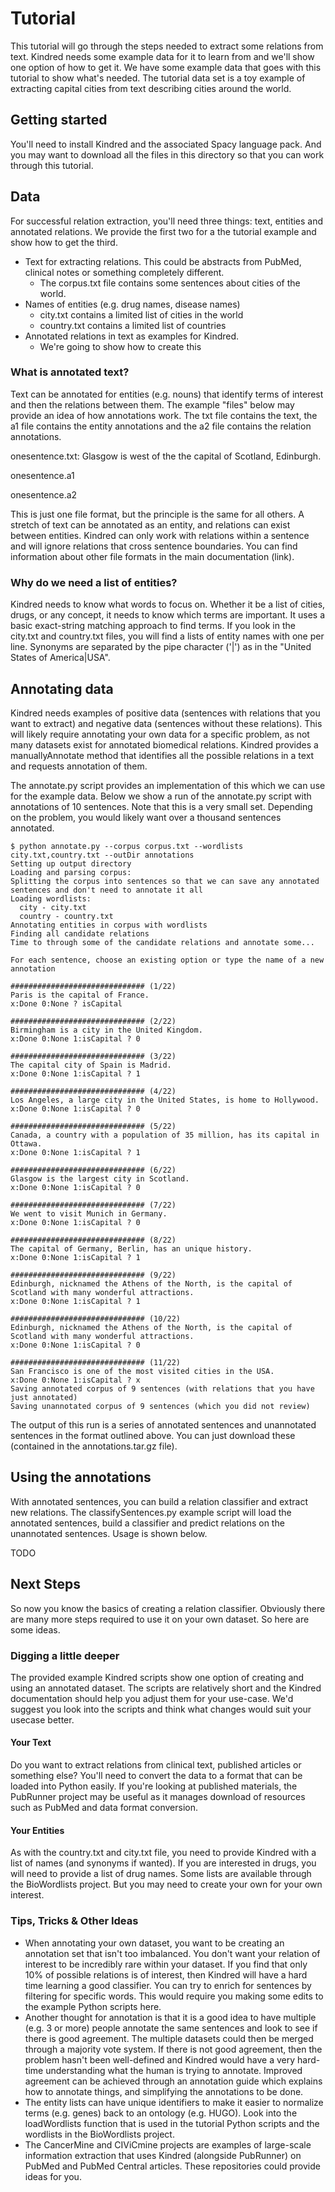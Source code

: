 # Tutorial

This tutorial will go through the steps needed to extract some relations from text. Kindred needs some example data for it to learn from and we'll show one option of how to get it. We have some example data that goes with this tutorial to show what's needed. The tutorial data set is a toy example of extracting capital cities from text describing cities around the world.
      
## Getting started

You'll need to install Kindred and the associated Spacy language pack. And you may want to download all the files in this directory so that you can work through this tutorial.

## Data
For successful relation extraction, you'll need three things: text, entities and annotated relations. We provide the first two for a the tutorial example and show how to get the third.

 - Text for extracting relations. This could be abstracts from PubMed, clinical notes or something completely different.
   - The corpus.txt file contains some sentences about cities of the world.
 - Names of entities (e.g. drug names, disease names)
   - city.txt contains a limited list of cities in the world
   - country.txt contains a limited list of countries
 - Annotated relations in text as examples for Kindred.
   - We're going to show how to create this

### What is annotated text?

Text can be annotated for entities (e.g. nouns) that identify terms of interest and then the relations between them. The example "files" below may provide an idea of how annotations work. The txt file contains the text, the a1 file contains the entity annotations and the a2 file contains the relation annotations.

onesentence.txt:
Glasgow is west of the the capital of Scotland, Edinburgh.

onesentence.a1

onesentence.a2

This is just one file format, but the principle is the same for all others. A stretch of text can be annotated as an entity, and relations can exist between entities. Kindred can only work with relations within a sentence and will ignore relations that cross sentence boundaries. You can find information about other file formats in the main documentation (link).

### Why do we need a list of entities?

Kindred needs to know what words to focus on. Whether it be a list of cities, drugs, or any concept, it needs to know which terms are important. It uses a basic exact-string matching approach to find terms. If you look in the city.txt and country.txt files, you will find a lists of entity names with one per line. Synonyms are separated by the pipe character ('|') as in the "United States of America|USA".
   
## Annotating data

Kindred needs examples of positive data (sentences with relations that you want to extract) and negative data (sentences without these relations). This will likely require annotating your own data for a specific problem, as not many datasets exist for annotated biomedical relations. Kindred provides a manuallyAnnotate method that identifies all the possible relations in a text and requests annotation of them.

The annotate.py script provides an implementation of this which we can use for the example data. Below we show a run of the annotate.py script with annotations of 10 sentences. Note that this is a very small set. Depending on the problem, you would likely want over a thousand sentences annotated.

```
$ python annotate.py --corpus corpus.txt --wordlists city.txt,country.txt --outDir annotations
Setting up output directory
Loading and parsing corpus:
Splitting the corpus into sentences so that we can save any annotated sentences and don't need to annotate it all
Loading wordlists:
  city - city.txt
  country - country.txt
Annotating entities in corpus with wordlists
Finding all candidate relations
Time to through some of the candidate relations and annotate some...

For each sentence, choose an existing option or type the name of a new annotation

############################## (1/22)
Paris is the capital of France.
x:Done 0:None ? isCapital

############################## (2/22)
Birmingham is a city in the United Kingdom.
x:Done 0:None 1:isCapital ? 0

############################## (3/22)
The capital city of Spain is Madrid.
x:Done 0:None 1:isCapital ? 1

############################## (4/22)
Los Angeles, a large city in the United States, is home to Hollywood.
x:Done 0:None 1:isCapital ? 0

############################## (5/22)
Canada, a country with a population of 35 million, has its capital in Ottawa.
x:Done 0:None 1:isCapital ? 1

############################## (6/22)
Glasgow is the largest city in Scotland.
x:Done 0:None 1:isCapital ? 0

############################## (7/22)
We went to visit Munich in Germany.
x:Done 0:None 1:isCapital ? 0

############################## (8/22)
The capital of Germany, Berlin, has an unique history.
x:Done 0:None 1:isCapital ? 1

############################## (9/22)
Edinburgh, nicknamed the Athens of the North, is the capital of Scotland with many wonderful attractions.
x:Done 0:None 1:isCapital ? 1

############################## (10/22)
Edinburgh, nicknamed the Athens of the North, is the capital of Scotland with many wonderful attractions.
x:Done 0:None 1:isCapital ? 0

############################## (11/22)
San Francisco is one of the most visited cities in the USA.
x:Done 0:None 1:isCapital ? x
Saving annotated corpus of 9 sentences (with relations that you have just annotated)
Saving unannotated corpus of 9 sentences (which you did not review)
```

The output of this run is a series of annotated sentences and unannotated sentences in the format outlined above. You can just download these (contained in the annotations.tar.gz file).

## Using the annotations

With annotated sentences, you can build a relation classifier and extract new relations. The classifySentences.py example script will load the annotated sentences, build a classifier and predict relations on the unannotated sentences. Usage is shown below.

TODO

## Next Steps

So now you know the basics of creating a relation classifier. Obviously there are many more steps required to use it on your own dataset. So here are some ideas.

### Digging a little deeper

The provided example Kindred scripts show one option of creating and using an annotated dataset. The scripts are relatively short and the Kindred documentation should help you adjust them for your use-case. We'd suggest you look into the scripts and think what changes would suit your usecase better.

#### Your Text

Do you want to extract relations from clinical text, published articles or something else? You'll need to convert the data to a format that can be loaded into Python easily. If you're looking at published materials, the PubRunner project may be useful as it manages download of resources such as PubMed and data format conversion.

#### Your Entities

As with the country.txt and city.txt file, you need to provide Kindred with a list of names (and synonyms if wanted). If you are interested in drugs, you will need to provide a list of drug names. Some lists are available through the BioWordlists project. But you may need to create your own for your own interest.

### Tips, Tricks & Other Ideas

- When annotating your own dataset, you want to be creating an annotation set that isn't too imbalanced. You don't want your relation of interest to be incredibly rare within your dataset. If you find that only 10% of possible relations is of interest, then Kindred will have a hard time learning a good classifier. You can try to enrich for sentences by filtering for specific words. This would require you making some edits to the example Python scripts here.
- Another thought for annotation is that it is a good idea to have multiple (e.g. 3 or more) people annotate the same sentences and look to see if there is good agreement. The multiple datasets could then be merged through a majority vote system. If there is not good agreement, then the problem hasn't been well-defined and Kindred would have a very hard-time understanding what the human is trying to annotate. Improved agreement can be achieved through an annotation guide which explains how to annotate things, and simplifying the annotations to be done.
- The entity lists can have unique identifiers to make it easier to normalize terms (e.g. genes) back to an ontology (e.g. HUGO). Look into the loadWordlists function that is used in the tutorial Python scripts and the wordlists in the BioWordlists project.
- The CancerMine and CIViCmine projects are examples of large-scale information extraction that uses Kindred (alongside PubRunner) on PubMed and PubMed Central articles. These repositories could provide ideas for you.
